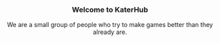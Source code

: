 <div align="center">
  <h3>Welcome to KaterHub</h3>
  <p class="discription">We are a small group of people who try to make games better than they already are.</p>
</div>
